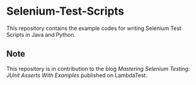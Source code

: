 # Selenium-Test-Scripts
This repository contains the example codes for writing Selenium Test Scripts in Java and Python.

## Note
This repository is in contribution to the blog *Mastering Selenium Testing: JUnit Asserts With Examples* published on LambdaTest.
